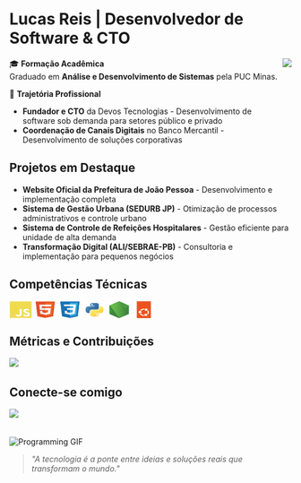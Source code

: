 # Lucas Reis | Desenvolvedor de Software & CTO
<img align="right" height="250" src="https://github.com/ReisLucasF/LucasReis/blob/main/eu-e-salomao.png">

🎓 **Formação Acadêmica**  
Graduado em **Análise e Desenvolvimento de Sistemas** pela PUC Minas.

💼 **Trajetória Profissional**
- **Fundador e CTO** da Devos Tecnologias - Desenvolvimento de software sob demanda para setores público e privado
- **Coordenação de Canais Digitais** no Banco Mercantil - Desenvolvimento de soluções corporativas

## Projetos em Destaque

- **Website Oficial da Prefeitura de João Pessoa** - Desenvolvimento e implementação completa
- **Sistema de Gestão Urbana (SEDURB JP)** - Otimização de processos administrativos e controle urbano
- **Sistema de Controle de Refeições Hospitalares** - Gestão eficiente para unidade de alta demanda
- **Transformação Digital (ALI/SEBRAE-PB)** - Consultoria e implementação para pequenos negócios

## Competências Técnicas

<div style="display: inline_block">
  <img align="center" height="30" width="40" src="https://raw.githubusercontent.com/devicons/devicon/master/icons/javascript/javascript-plain.svg">
  <img align="center" height="30" width="40" src="https://raw.githubusercontent.com/devicons/devicon/master/icons/html5/html5-original.svg">
  <img align="center" height="30" width="40" src="https://raw.githubusercontent.com/devicons/devicon/master/icons/css3/css3-original.svg">
  <img align="center" height="30" width="40" src="https://raw.githubusercontent.com/devicons/devicon/master/icons/python/python-original.svg">
  <img align="center" height="30" width="40" src="https://raw.githubusercontent.com/devicons/devicon/master/icons/nodejs/nodejs-original.svg">
  <img align="center" height="30" width="40" src="https://raw.githubusercontent.com/devicons/devicon/master/icons/ubuntu/ubuntu-original.svg">
</div>

## Métricas e Contribuições

<div align="left">
  <img height="180em" src="https://github-readme-stats.vercel.app/api/top-langs/?username=ReisLucasF&layout=compact&langs_count=7&theme=dark"/>
</div>

## Conecte-se comigo

<div> 
  <a href="https://www.linkedin.com/in/lucasreisf/" target="_blank"><img src="https://img.shields.io/badge/LinkedIn-0077B5?style=for-the-badge&logo=linkedin&logoColor=white" target="_blank"></a> 
</div>

<br>

![Programming GIF](https://media.giphy.com/media/ZVik7pBtu9dNS/giphy.gif)

> *"A tecnologia é a ponte entre ideias e soluções reais que transformam o mundo."*

